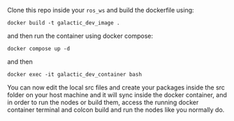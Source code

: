 Clone this repo inside your `ros_ws` and build the dockerfile using:
```
docker build -t galactic_dev_image .
```
and then run the container using docker compose:
```
docker compose up -d
```
and then
```
docker exec -it galactic_dev_container bash
```

You can now edit the local src files and create your packages inside the src folder on your host machine and it will sync inside the docker container, and in order to run the nodes or build them, access the running docker container terminal and colcon build and run the nodes like you normally do.
